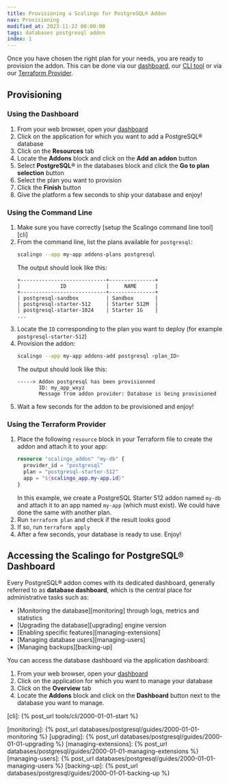```yaml
---
title: Provisioning a Scalingo for PostgreSQL® Addon
nav: Provisioning
modified_at: 2023-11-22 00:00:00
tags: databases postgresql addon
index: 1
---
```



Once you have chosen the right plan for your needs, you are ready to provision
the addon. This can be done via our [dashboard](#using-the-dahboard),
our [CLI tool](#using-the-command-line) or via our
[Terraform Provider](#using-the-terraform-provider).


## Provisioning

### Using the Dashboard

1. From your web browser, open your [dashboard][dashboard]
2. Click on the application for which you want to add a PostgreSQL® database
3. Click on the **Resources** tab
4. Locate the **Addons** block and click on the **Add an addon** button
5. Select **PostgreSQL**® in the databases block and click the **Go to plan
   selection** button
6. Select the plan you want to provision
7. Click the **Finish** button
8. Give the platform a few seconds to ship your database and enjoy!

### Using the Command Line

1. Make sure you have correctly [setup the Scalingo command line tool][cli]
2. From the command line, list the plans available for `postgresql`:
   ```bash
   scalingo --app my-app addons-plans postgresql
   ```
   The output should look like this:
   ```text
   +----------------------------+---------------+
   |             ID             |     NAME      |
   +----------------------------+---------------+
   | postgresql-sandbox         | Sandbox       |
   | postgresql-starter-512     | Starter 512M  |
   | postgresql-starter-1024    | Starter 1G    |
   ...
   ```
3. Locate the `ID` corresponding to the plan you want to deploy (for example 
   `postgresql-starter-512`)
4. Provision the addon:
   ```bash
   scalingo --app my-app addons-add postgresql <plan_ID>
   ```
   The output should look like this:
   ```text
   -----> Addon postgresql has been provisionned
          ID: my_app_wxyz
          Message from addon provider: Database is being provisioned
   ```
5. Wait a few seconds for the addon to be provisioned and enjoy!

### Using the Terraform Provider

1. Place the following `resource` block in your Terraform file to create the
   addon and attach it to your app:
   ```tf
   resource "scalingo_addon" "my-db" {
     provider_id = "postgresql"
     plan = "postgresql-starter-512"
     app = "${scalingo_app.my-app.id}"
   }
   ```
   In this example, we create a PostgreSQL Starter 512 addon named `my-db` and
   attach it to an app named `my-app` (which must exist). We could have done
   the same with another plan.
2. Run `terraform plan` and check if the result looks good
3. If so, run `terraform apply`
4. After a few seconds, your database is ready to use. Enjoy!


## Accessing the Scalingo for PostgreSQL® Dashboard

Every PostgreSQL® addon comes with its dedicated dashboard, generally referred
to as **database dashboard**, which is the central place for administrative
tasks such as:

- [Monitoring the database][monitoring] through logs, metrics and statistics
- [Upgrading the database][upgrading] engine version
- [Enabling specific features][managing-extensions]
- [Managing database users][managing-users]
- [Managing backups][backing-up]

You can access the database dashboard via the application dashboard:

1. From your web browser, open your [dashboard][dashboard]
2. Click on the application for which you want to manage your database
3. Click on the **Overview** tab
4. Locate the **Addons** block and click on the **Dashboard** button next to
   the database you want to manage.


[dashboard]: https://dashboard.scalingo.com/apps

[cli]: {% post_url tools/cli/2000-01-01-start %}

[monitoring]: {% post_url databases/postgresql/guides/2000-01-01-monitoring %}
[upgrading]: {% post_url databases/postgresql/guides/2000-01-01-upgrading %}
[managing-extensions]: {% post_url databases/postgresql/guides/2000-01-01-managing-extensions %}
[managing-users]: {% post_url databases/postgresql/guides/2000-01-01-managing-users %}
[backing-up]: {% post_url databases/postgresql/guides/2000-01-01-backing-up %}
